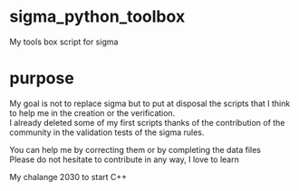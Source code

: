 # sigma_python_toolbox
My tools box script for sigma

# purpose
My goal is not to replace sigma but to put at disposal the scripts that I think to help me in the creation or the verification.\
I already deleted some of my first scripts thanks of the contribution of the community in the validation tests of the sigma rules.


You can help me by correcting them or by completing the data files\
Please do not hesitate to contribute in any way, I love to learn 

My chalange 2030 to start C++ 
